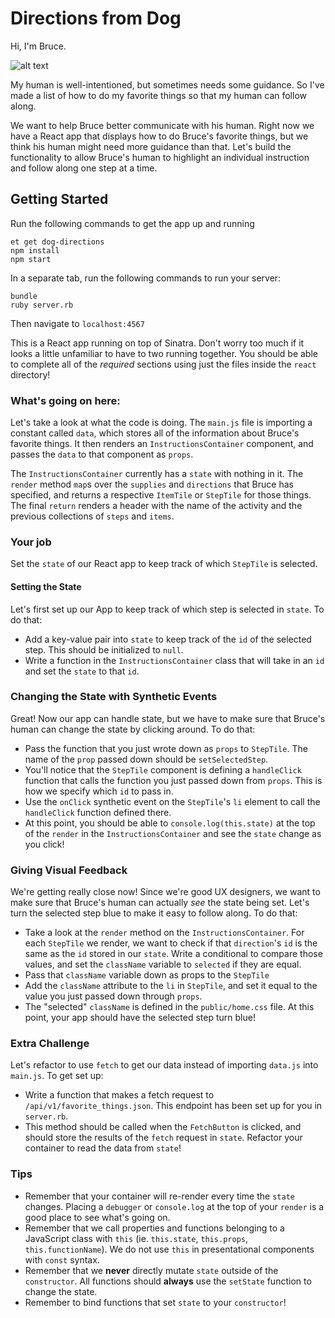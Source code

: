 # Directions from Dog

Hi, I'm Bruce.  

![alt text][bruce]

My human is well-intentioned, but sometimes needs some guidance. So I've made a list of how to do my favorite things so that my human can follow along.

We want to help Bruce better communicate with his human. Right now we have a React app that displays how to do Bruce's favorite things, but we think his human might need more guidance than that. Let's build the functionality to allow Bruce's human to highlight an individual instruction and follow along one step at a time.

## Getting Started
Run the following commands to get the app up and running

```no-highlight
et get dog-directions
npm install
npm start
```

In a separate tab, run the following commands to run your server:

```no-highlight
bundle
ruby server.rb
```

Then navigate to `localhost:4567`

This is a React app running on top of Sinatra. Don't worry too much if it looks a little unfamiliar to have to two running together. You should be able to complete all of the *required* sections using just the files inside the `react` directory!

### What's going on here:
Let's take a look at what the code is doing. The `main.js` file is importing a constant called `data`, which stores all of the information about Bruce's favorite things. It then renders an `InstructionsContainer` component, and passes the `data` to that component as `props`.

The `InstructionsContainer` currently has a `state` with nothing in it. The `render` method `map`s over the `supplies` and `directions` that Bruce has specified, and returns a respective `ItemTile` or `StepTile` for those things. The final `return` renders a header with the name of the activity and the previous collections of `steps` and `items`.


### Your job
Set the `state` of our React app to keep track of which `StepTile` is selected.

#### Setting the State
Let's first set up our App to keep track of which step is selected in `state`. To do that:

* Add a key-value pair into `state` to keep track of the `id` of the selected step. This should be initialized to `null`.
* Write a function in the `InstructionsContainer` class that will take in an `id` and set the `state` to that `id`.

### Changing the State with Synthetic Events
Great! Now our app can handle state, but we have to make sure that Bruce's human can change the state by clicking around. To do that:

* Pass the function that you just wrote down as `props` to `StepTile`. The name of the `prop` passed down should be `setSelectedStep`.
* You'll notice that the `StepTile` component is defining a `handleClick` function that calls the function you just passed down from `props`. This is how we specify which `id` to pass in.
* Use the `onClick` synthetic event on the `StepTile`'s `li` element to call the `handleClick` function defined there.
* At this point, you should be able to `console.log(this.state)` at the top of the `render` in the `InstructionsContainer` and see the `state` change as you click!

### Giving Visual Feedback
We're getting really close now! Since we're good UX designers, we want to make sure that Bruce's human can actually *see* the state being set. Let's turn the selected step blue to make it easy to follow along. To do that:

* Take a look at the `render` method on the `InstructionsContainer`. For each `StepTile` we render, we want to check if that `direction`'s `id` is the same as the `id` stored in our `state`. Write a conditional to compare those values, and set the `className` variable to `selected` if they are equal.
* Pass that `className` variable down as props to the `StepTile`
* Add the `className` attribute to the `li` in `StepTile`, and set it equal to the value you just passed down through `props`.
* The "selected" `className` is defined in the `public/home.css` file. At this point, your app should have the selected step turn blue!

### Extra Challenge
Let's refactor to use `fetch` to get our data instead of importing `data.js` into `main.js`. To get set up:

* Write a function that makes a fetch request to `/api/v1/favorite_things.json`. This endpoint has been set up for you in `server.rb`.
* This method should be called when the `FetchButton` is clicked, and should store the results of the `fetch` request in `state`. Refactor your container to read the data from `state`!

### Tips
* Remember that your container will re-render every time the `state` changes. Placing a `debugger` or `console.log` at the top of your `render` is a good place to see what's going on.
* Remember that we call properties and functions belonging to a JavaScript class with `this` (ie. `this.state`, `this.props`, `this.functionName`). We do not use `this` in presentational components with `const` syntax.
* Remember that we **never** directly mutate `state` outside of the `constructor`. All functions should **always** use the `setState` function to change the state.
* Remember to bind functions that set `state` to your `constructor`!

[bruce]: https://s3.amazonaws.com/horizon-production/images/bruce.jpg "dog photo"

